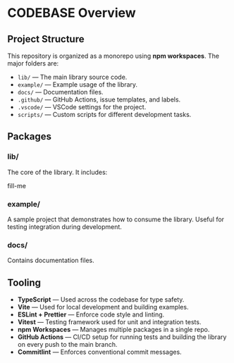 # CODEBASE Overview

## Project Structure

This repository is organized as a monorepo using **npm workspaces**. The major folders are:

- `lib/` — The main library source code.
- `example/` — Example usage of the library.
- `docs/` — Documentation files.
- `.github/` — GitHub Actions, issue templates, and labels.
- `.vscode/` — VSCode settings for the project.
- `scripts/` — Custom scripts for different development tasks.

## Packages

### lib/

The core of the library. It includes:

fill-me

### example/

A sample project that demonstrates how to consume the library. Useful for testing integration during development.

### docs/

Contains documentation files.

## Tooling

- **TypeScript** — Used across the codebase for type safety.
- **Vite** — Used for local development and building examples.
- **ESLint + Prettier** — Enforce code style and linting.
- **Vitest** — Testing framework used for unit and integration tests.
- **npm Workspaces** — Manages multiple packages in a single repo.
- **GitHub Actions** — CI/CD setup for running tests and building the library on every push to the main branch.
- **Commitlint** — Enforces conventional commit messages.
